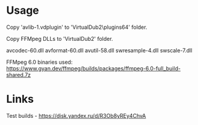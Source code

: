# Usage

Copy 'avlib-1.vdplugin' to 'VirtualDub2\plugins64' folder.

Copy FFMpeg DLLs to 'VirtualDub2' folder.

avcodec-60.dll
avformat-60.dll
avutil-58.dll
swresample-4.dll
swscale-7.dll 

FFMpeg 6.0 binaries used: https://www.gyan.dev/ffmpeg/builds/packages/ffmpeg-6.0-full_build-shared.7z

# Links

Test builds - <https://disk.yandex.ru/d/R3Ob8yREy4ChvA>
